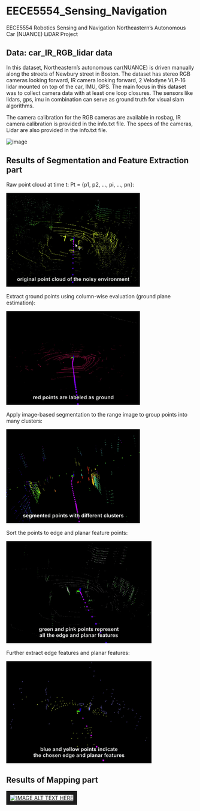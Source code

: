 # EECE5554_Sensing_Navigation
EECE5554 Robotics Sensing and Navigation Northeastern’s Autonomous Car (NUANCE) LiDAR Project

## Data: car_IR_RGB_lidar data

In this dataset, Northeastern’s autonomous car(NUANCE) is driven manually along the streets of Newbury street in Boston. The dataset has stereo RGB cameras looking forward, IR camera looking forward, 2 Velodyne VLP-16 lidar mounted on top of the car, IMU, GPS. The main focus in this dataset was to collect camera data with at least one  loop closures. The sensors like lidars, gps, imu in combination can serve as ground truth for visual slam algorithms.

The camera calibration for the RGB cameras are available in rosbag, IR camera calibration is provided in the info.txt file. The specs of the cameras, Lidar are also provided in the info.txt file.

![image](https://github.com/seanxu889/EECE5554_Sensing_Navigation/blob/master/Data/car_IR_RGB_lidar_data_screenshot.png)

## Results of Segmentation and Feature Extraction part

Raw point cloud at time t: Pt = {p1, p2, …, pi, …, pn}:

![image](https://github.com/seanxu889/EECE5554_RSN/blob/master/results/2a_raw2.gif)

Extract ground points using column-wise evaluation (ground plane estimation):

![image](https://github.com/seanxu889/EECE5554_RSN/blob/master/results/2b_ground2.gif)

Apply image-based segmentation to the range image to group points into many clusters:

![image](https://github.com/seanxu889/EECE5554_RSN/blob/master/results/2b_seg2.gif)

Sort the points to edge and planar feature points:

![image](https://github.com/seanxu889/EECE5554_RSN/blob/master/results/2d.gif)

Further extract edge features and planar features:

![image](https://github.com/seanxu889/EECE5554_RSN/blob/master/results/2c.gif)

## Results of Mapping part

<a href="http://www.youtube.com/watch?feature=player_embedded&v=ZVJjqH2R0SQ
" target="_blank"><img src="http://img.youtube.com/vi/ZVJjqH2R0SQ/0.jpg" 
alt="IMAGE ALT TEXT HERE" width="240" height="180" border="10" /></a>
